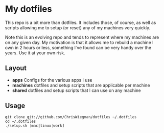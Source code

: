# My dotfiles

This repo is a bit more than dotfiles. It includes those, of course, as well as scripts allowing me to setup (or reset) any of my machines very quickly.

Note this is an evolving repo and tends to represent where my machines are on any given day. My motivation is that it allows me to rebuild a machine I own in 2 hours or less, something I've found can be very handy over the years. Use it at your own risk.

## Layout

- **apps** Configs for the various apps I use
- **machines** dotfiles and setup scripts that are applicable per machine
- **shared** dotfiles and setup scripts that I can use on any machine

## Usage

```
git clone git://github.com/ChrisWiegman/dotfiles ~/.dotfiles
cd ~/.dotfiles
./setup.sh [mac|linux|work]
```
